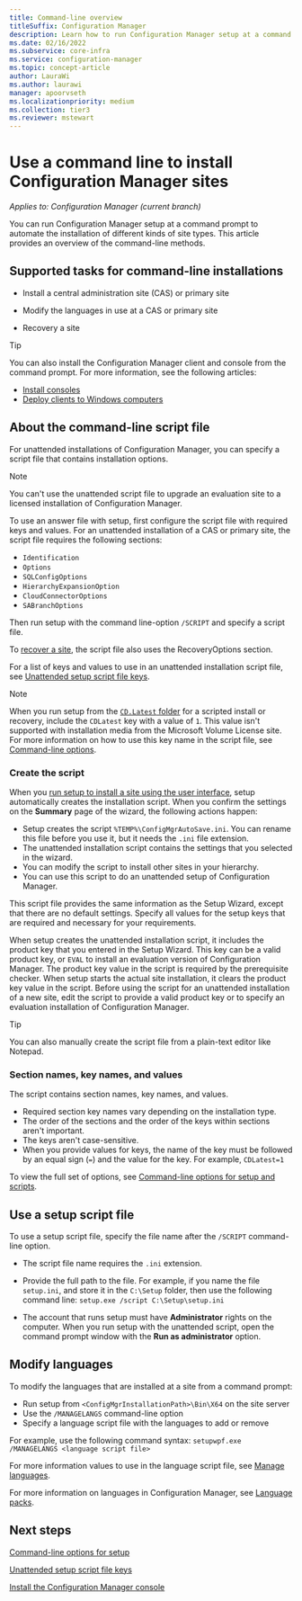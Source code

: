 ```yaml
---
title: Command-line overview
titleSuffix: Configuration Manager
description: Learn how to run Configuration Manager setup at a command prompt for different kinds of site installations.
ms.date: 02/16/2022
ms.subservice: core-infra
ms.service: configuration-manager
ms.topic: concept-article
author: LauraWi
ms.author: laurawi
manager: apoorvseth
ms.localizationpriority: medium
ms.collection: tier3
ms.reviewer: mstewart
---
```


# Use a command line to install Configuration Manager sites

*Applies to: Configuration Manager (current branch)*

You can run Configuration Manager setup at a command prompt to automate the installation of different kinds of site types. This article provides an overview of the command-line methods.

## Supported tasks for command-line installations

- Install a central administration site (CAS) or primary site

- Modify the languages in use at a CAS or primary site

- Recovery a site

> [!TIP]
> You can also install the Configuration Manager client and console from the command prompt. For more information, see the following articles:
>
> - [Install consoles](install-consoles.md#install-from-a-command-prompt)
> - [Deploy clients to Windows computers](../../../clients/deploy/deploy-clients-to-windows-computers.md#BKMK_Manual)

## About the command-line script file

For unattended installations of Configuration Manager, you can specify a script file that contains installation options.

> [!NOTE]
> You can't use the unattended script file to upgrade an evaluation site to a licensed installation of Configuration Manager.

To use an answer file with setup, first configure the script file with required keys and values. For an unattended installation of a CAS or primary site, the script file requires the following sections:

- `Identification`
- `Options`
- `SQLConfigOptions`
- `HierarchyExpansionOption`
- `CloudConnectorOptions`
- `SABranchOptions`

Then run setup with the command line-option `/SCRIPT` and specify a script file.

To [recover a site](../../manage/recover-sites.md#site-recovery-procedures), the script file also uses the RecoveryOptions section.

For a list of keys and values to use in an unattended installation script file, see [Unattended setup script file keys](command-line-script-file.md).

> [!NOTE]
> When you run setup from the [`CD.Latest` folder](../../manage/the-cd.latest-folder.md) for a scripted install or recovery, include the `CDLatest` key with a value of  `1`. This value isn't supported with installation media from the Microsoft Volume License site. For more information on how to use this key name in the script file, see [Command-line options](command-line-options-for-setup.md).

### Create the script

When you [run setup to install a site using the user interface](use-the-setup-wizard-to-install-sites.md), setup automatically creates the installation script. When you confirm the settings on the **Summary** page of the wizard, the following actions happen:

- Setup creates the script `%TEMP%\ConfigMgrAutoSave.ini`. You can rename this file before you use it, but it needs the `.ini` file extension.
- The unattended installation script contains the settings that you selected in the wizard.
- You can modify the script to install other sites in your hierarchy.
- You can use this script to do an unattended setup of Configuration Manager.

This script file provides the same information as the Setup Wizard, except that there are no default settings. Specify all values for the setup keys that are required and necessary for your requirements.

When setup creates the unattended installation script, it includes the product key that you entered in the Setup Wizard. This key can be a valid product key, or `EVAL` to install an evaluation version of Configuration Manager. The product key value in the script is required by the prerequisite checker. When setup starts the actual site installation, it clears the product key value in the script. Before using the script for an unattended installation of a new site, edit the script to provide a valid product key or to specify an evaluation installation of Configuration Manager.

> [!TIP]
> You can also manually create the script file from a plain-text editor like Notepad.

### Section names, key names, and values

The script contains section names, key names, and values.

- Required section key names vary depending on the installation type.
- The order of the sections and the order of the keys within sections aren't important.
- The keys aren't case-sensitive.
- When you provide values for keys, the name of the key must be followed by an equal sign (`=`) and the value for the key. For example, `CDLatest=1`

To view the full set of options, see [Command-line options for setup and scripts](command-line-options-for-setup.md).

## Use a setup script file

To use a setup script file, specify the file name after the `/SCRIPT` command-line option.

- The script file name requires the `.ini` extension.

- Provide the full path to the file. For example, if you name the file `setup.ini`, and store it in the `C:\Setup` folder, then use the following command line: `setup.exe /script C:\Setup\setup.ini`

- The account that runs setup must have **Administrator** rights on the computer. When you run setup with the unattended script, open the command prompt window with the **Run as administrator** option.

## Modify languages

To modify the languages that are installed at a site from a command prompt:

- Run setup from `<ConfigMgrInstallationPath>\Bin\X64` on the site server
- Use the `/MANAGELANGS` command-line option
- Specify a language script file with the languages to add or remove

For example, use the following command syntax: `setupwpf.exe /MANAGELANGS <language script file>`

For more information values to use in the language script file, see [Manage languages](command-line-script-file.md#manage-languages).

For more information on languages in Configuration Manager, see [Language packs](language-packs.md).

## Next steps

[Command-line options for setup](command-line-options-for-setup.md)

[Unattended setup script file keys](command-line-script-file.md)

[Install the Configuration Manager console](install-consoles.md)
